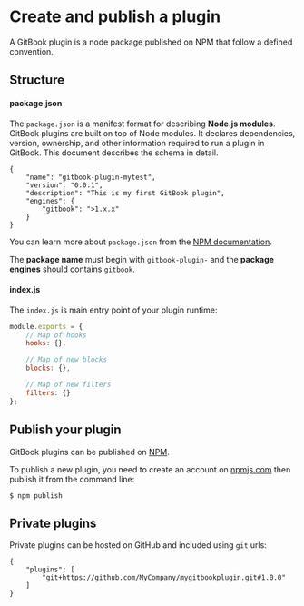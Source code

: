# Create and publish a plugin

A GitBook plugin is a node package published on NPM that follow a defined convention.

## Structure

#### package.json

The `package.json` is a manifest format for describing **Node.js modules**. GitBook plugins are built on top of Node modules. It declares dependencies, version, ownership, and other information required to run a plugin in GitBook. This document describes the schema in detail.

```
{
    "name": "gitbook-plugin-mytest",
    "version": "0.0.1",
    "description": "This is my first GitBook plugin",
    "engines": {
        "gitbook": ">1.x.x"
    }
}
```

You can learn more about `package.json` from the [NPM documentation](https://docs.npmjs.com/files/package.json).

The **package name** must begin with `gitbook-plugin-` and the **package engines** should contains `gitbook`.

#### index.js

The `index.js` is main entry point of your plugin runtime:

```js
module.exports = {
    // Map of hooks
    hooks: {},

    // Map of new blocks
    blocks: {},

    // Map of new filters
    filters: {}
};
```

## Publish your plugin

GitBook plugins can be published on [NPM](https://www.npmjs.com).

To publish a new plugin, you need to create an account on [npmjs.com](https://www.npmjs.com) then publish it from the command line:

```
$ npm publish
```

## Private plugins

Private plugins can be hosted on GitHub and included using `git` urls:

```
{
    "plugins": [
        "git+https://github.com/MyCompany/mygitbookplugin.git#1.0.0"
    ]
}
```
